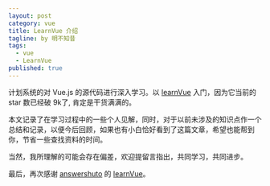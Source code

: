 ```yaml
---
layout: post
category: vue
title: LearnVue 介绍
tagline: by 明不知昔
tags: 
  - vue
  - LearnVue
published: true
---
```


计划系统的对 Vue.js 的源代码进行深入学习。以 [learnVue](https://github.com/answershuto/learnVue) 入门，因为它当前的 star 数已经破 9k了, 肯定是干货满满的。

本文记录了在学习过程中的一些个人见解，同时，对于以前未涉及的知识点作一个总结和记录，以便今后回顾，如果也有小白恰好看到了这篇文章，希望也能帮到你，节省一些查找资料的时间。

当然，我所理解的可能会存在偏差，欢迎提留言指出，共同学习，共同进步。

最后，再次感谢 [answershuto](https://github.com/answershuto) 的 [learnVue](https://github.com/answershuto/learnVue)。
